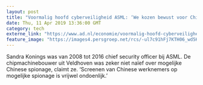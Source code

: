 ```yaml
---
layout: post
title: "Voormalig hoofd cyberveiligheid ASML: ‘We kozen bewust voor Chinese werknemers’"
date: Thu, 11 Apr 2019 13:36:00 GMT
category: tech
externe_link: "https://www.ad.nl/economie/voormalig-hoofd-cyberveiligheid-asml-we-kozen-bewust-voor-chinese-werknemers~ab85edf3/"
feature_image: "https://images4.persgroep.net/rcs/-ul7c91hFj7KTH06_wd5KxZ_7E0/diocontent/103341732/_fitwidth/400/?appId=21791a8992982cd8da851550a453bd7f&quality=0.7"
---
```


Sandra Konings was van 2008 tot 2016 chief security officer bij ASML. De chipmachinebouwer uit Veldhoven was zeker niet naïef over mogelijke Chinese spionage, claimt ze. ‘Screenen van Chinese werknemers op mogelijke spionage is vrijwel ondoenlijk.’
